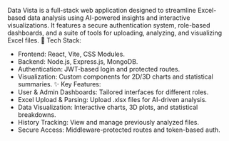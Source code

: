 Data Vista is a full-stack web application designed to streamline Excel-based data analysis using AI-powered insights and interactive visualizations. It features a secure authentication system, role-based dashboards, and a suite of tools for uploading, analyzing, and visualizing Excel files.
🔧 Tech Stack:  
- Frontend: React, Vite, CSS Modules.
- Backend: Node.js, Express.js, MongoDB.
- Authentication: JWT-based login and protected routes.
- Visualization: Custom components for 2D/3D charts and statistical summaries.
✨ Key Features:  
- User & Admin Dashboards: Tailored interfaces for different roles.
- Excel Upload & Parsing: Upload .xlsx files for AI-driven analysis.
- Data Visualization: Interactive charts, 3D plots, and statistical breakdowns.
- History Tracking: View and manage previously analyzed files.
- Secure Access: Middleware-protected routes and token-based auth.

